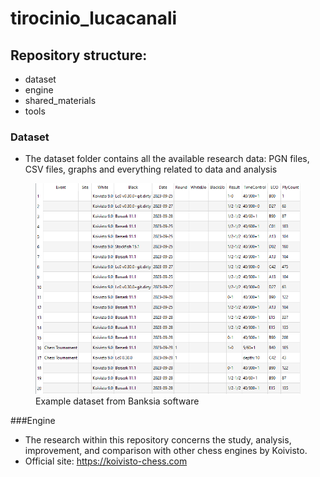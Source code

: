 # tirocinio_lucacanali

## Repository structure:
- dataset
- engine
- shared_materials
- tools


### Dataset
- The dataset folder contains all the available research data: PGN files, CSV files, graphs and everything related to data and analysis

<figure>
  <img src="./images/table_ex.png" alt="example dataset">
  <figcaption>
    Example dataset from Banksia software
  </figcaption>
</figure>

###Engine
- The research within this repository concerns the study, analysis, improvement, and comparison with other chess engines by Koivisto.
- Official site: https://koivisto-chess.com
